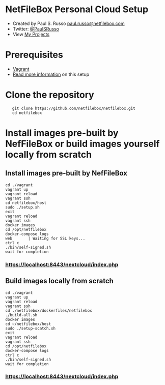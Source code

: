 # NetFileBox Personal Cloud Setup
* Created by Paul S. Russo  paul.russo@netfilebox.com
* Twitter: [@PaulSRusso](https://twitter.com/@PaulSRusso)
* View [My Projects](https://paulsrusso.github.io)

# Prerequisites
* [Vagrant](https://www.vagrantup.com/)
* [Read more information](https://paulsrusso.github.io/netfilebox) on this setup

# Clone the repository
```
   git clone https://github.com/netfilebox/netfilebox.git
   cd netfilebox
```

# Install images pre-built by NefFileBox or build images yourself locally from scratch 
## Install images pre-built by NefFileBox   
```
cd ./vagrant
vagrant up
vagrant reload
vagrant ssh
cd netfilebox/host
sudo ./setup.sh
exit
vagrant reload
vagrant ssh
docker images
cd /opt/netfilebox
docker-compose logs
web       | Waiting for SSL keys...
ctrl c
./bin/self-signed.sh
wait for completion
```
### [https://localhost:8443/nextcloud/index.php](https://localhost:8443/nextcloud/index.php)
## Build images locally from scratch
```
cd ./vagrant
vagrant up
vagrant reload
vagrant ssh
cd ./netfilebox/dockerfiles/netfilebox
./build-all.sh
docker images
cd ~/netfilebox/host
sudo ./setup-scatch.sh
exit
vagrant reload
vagrant ssh
cd /opt/netfilebox
docker-compose logs
ctrl c
./bin/self-signed.sh
wait for completion
```
### [https://localhost:8443/nextcloud/index.php](https://localhost:8443/nextcloud/index.php)
